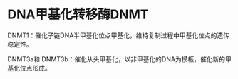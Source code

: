 # DNA甲基化转移酶DNMT

DNMT1：催化子链DNA半甲基化位点甲基化，维持复制过程中甲基化位点的遗传稳定性。

DNMT3a和 DNMT3b：催化从头甲基化，以非甲基化的DNA为模板，催化新的甲基化位点形成。
